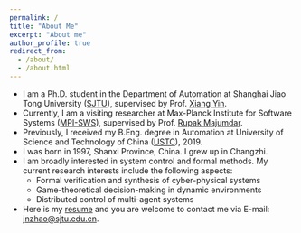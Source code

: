 ```yaml
---
permalink: /
title: "About Me"
excerpt: "About me"
author_profile: true
redirect_from: 
  - /about/
  - /about.html
---
```


* I am a Ph.D. student in the Department of Automation at Shanghai Jiao Tong University ([SJTU](https://en.sjtu.edu.cn/)), supervised by Prof. [Xiang Yin](https://xiangyin.sjtu.edu.cn/).
* Currently, I am a visiting researcher at Max-Planck Institute for Software Systems ([MPI-SWS](https://www.mpi-sws.org/)), supervised by Prof. [Rupak Majumdar](https://people.mpi-sws.org/~rupak/).
* Previously, I received my B.Eng. degree in Automation at University of Science and Technology of China ([USTC](https://en.ustc.edu.cn/)), 2019.
* I was born in 1997, Shanxi Province, China. I grew up in Changzhi.
* I am broadly interested in system control and formal methods. My current research interests include the following aspects:
  * Formal verification and synthesis of cyber-physical systems
  * Game-theoretical decision-making in dynamic environments
  * Distributed control of multi-agent systems
* Here is my [resume](http://jnzhaooo.github.io/files/CV_ZJN.pdf) and you are welcome to contact me via E-mail: <a href="mailto:jnzhao@sjtu.edu.cn">jnzhao@sjtu.edu.cn</a>.

